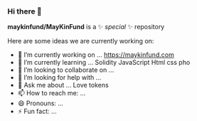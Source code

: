 ### Hi there 👋


**maykinfund/MayKinFund** is a ✨ _special_ ✨ repository

Here are some ideas we are currently working on:

- 🔭 I’m currently working on ...
https://maykinfund.com
- 🌱 I’m currently learning ...
Solidity JavaScript Html css pho
- 👯 I’m looking to collaborate on ...
- 🤔 I’m looking for help with ...
- 💬 Ask me about ...
Love tokens
- 📫 How to reach me: ...
- 😄 Pronouns: ...
- ⚡ Fun fact: ...
